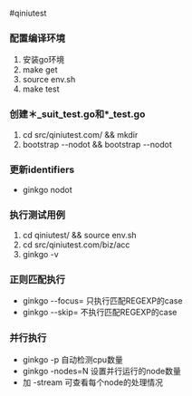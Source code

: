 #qiniutest


### 配置编译环境

1. 安装go环境
2. make get
3. source env.sh
4. make test

### 创建＊_suit_test.go和*_test.go
1. cd src/qiniutest.com/ && mkdir <filename>
2. bootstrap --nodot && bootstrap --nodot <filename>

### 更新identifiers
- ginkgo nodot

### 执行测试用例
1. cd qiniutest/ && source env.sh
2. cd src/qiniutest.com/biz/acc
3. ginkgo -v

### 正则匹配执行
- ginkgo --focus=<REGEXP> 只执行匹配REGEXP的case
- ginkgo --skip=<REGEXP> 不执行匹配REGEXP的case

### 并行执行
- ginkgo -p 自动检测cpu数量
- ginkgo -nodes=N 设置并行运行的node数量
- 加 -stream 可查看每个node的处理情况

